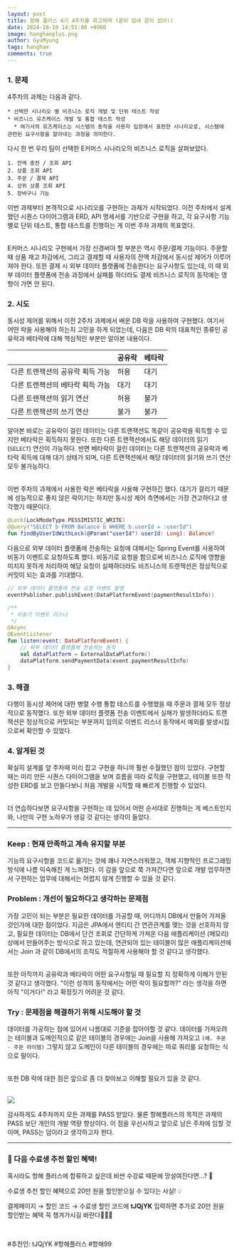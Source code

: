 ```yaml
---
layout:	post
title: 항해 플러스 6기 4주차를 회고하며 (끝이 없네 끝이 없어!)
date: 2024-10-19 14:51:00 +0900
image: hanghaeplus.png
author: GyuMyung
tags: hanghae
comments: true
---
```


### 1. 문제

4주차의 과제는 다음과 같다.

```
* 선택한 시나리오 별 비즈니스 로직 개발 및 단위 테스트 작성
* 비즈니스 유즈케이스 개발 및 통합 테스트 작성
  * 여기서의 유즈케이스는 시스템의 동작을 사용자 입장에서 표현한 시나리오로, 시스템에 관련된 요구사항을 알아내는 과정을 의미한다.
```

다시 한 번 우리 팀이 선택한 E커머스 시나리오의 비즈니스 로직을 살펴보았다.

```
1. 잔액 충전 / 조회 API
2. 상품 조회 API
3. 주문 / 결제 API
4. 상위 상품 조회 API
5. 장바구니 기능
```

이번 과제부터 본격적으로 시나리오를 구현하는 과제가 시작되었다. 이전 주차에서 설계했던 시퀀스 다이어그램과 ERD, API 명세서를 기반으로 구현을 하고, 각 요구사항 기능 별로 단위 테스트, 통합 테스트를 진행하는 게 이번 주차 과제의 목표였다. <br/><br/>

E커머스 시나리오 구현에서 가장 신경써야 할 부분은 역시 주문/결제 기능이다. 주문할 때 상품 재고 차감에서, 그리고 결제할 때 사용자의 잔액 차감에서 동시성 제어가 이루어져야 한다. 또한 결제 시 외부 데이터 플랫폼에 전송한다는 요구사항도 있는데, 이 때 외부 데이터 플랫폼에 전송 과정에서 실패를 하더라도 결제 비즈니스 로직의 동작에는 영향이 가면 안 된다. <br/>

### **2. 시도**

동시성 제어를 위해서 이전 2주차 과제에서 배운 DB 락을 사용하여 구현했다. 여기서 어떤 락을 사용해야 하는지 고민을 하게 되었는데, 다음은 DB 락의 대표적인 종류인 공유락과 베타락에 대해 핵심적인 부분만 알아본 내용이다. <br/>

| |공유락|베타락|
|---|---|---|
|다른 트랜잭션의 공유락 획득 가능|허용|대기|
|다른 트랜잭션의 베타락 획득 가능|대기|대기|
|다른 트랜잭션의 읽기 연산|허용|불가|
|다른 트랜잭션의 쓰기 연산|불가|불가|


알아본 바로는 공유락이 걸린 데이터는 다른 트랜잭션도 똑같이 공유락을 획득할 수 있지만 베타락은 획득하지 못한다. 또한 다른 트랜잭션에서도 해당 데이터의 읽기(`SELECT`) 연산이 가능하다. 반면 베타락이 걸린 데이터는 다른 트랜잭션의 공유락과 베타락 획득에 대해 대기 상태가 되며, 다른 트랜잭션에서 해당 데이터의 읽기와 쓰기 연산 모두 불가능하다. <br/><br/>

이번 주차의 과제에서 사용한 락은 베타락을 사용해 구현하긴 했다. 대기가 걸리기 때문에 성능적으로 좋지 않은 락이기는 하지만 동시성 제어 측면에서는 가장 견고하다고 생각했기 때문이다. <br/>

```kotlin
@Lock(LockModeType.PESSIMISTIC_WRITE)
@Query("SELECT b FROM Balance b WHERE b.userId = :userId")
fun findByUserIdWithLock(@Param("userId") userId: Long): Balance?
```

다음으로 외부 데이터 플랫폼에 전송하는 요청에 대해서는 Spring Event를 사용하여 비동기 이벤트로 요청하도록 했다. 비동기로 요청을 함으로써 비즈니스 로직에 영향을 미치지 못하게 처리하여 해당 요청이 실패하더라도 비즈니스의 트랜잭션은 정상적으로 커밋이 되는 효과를 기대했다. <br/>

```kotlin
// 외부 데이터 플랫폼에 전송 요청 이벤트 발행
eventPublisher.publishEvent(DataPlatformEvent(paymentResultInfo))

/**
 * 비동기 이벤트 리스너
 */
@Async
@EventListener
fun listen(event: DataPlatformEvent) {
    // 외부 데이터 플랫폼에 전송하는 동작
    val dataPlatform = ExternalDataPlatform()
    dataPlatform.sendPaymentData(event.paymentResultInfo)
}
```

### **3. 해결**

다행이 동시성 제어에 대한 병렬 수행 통합 테스트를 수행했을 때 주문과 결제 모두 정상적으로 동작했다. 또한 외부 데이터 플랫폼 전송 이벤트에서 실패가 발생하더라도 트랜잭션은 정상적으로 커밋되는 부분까지 임의로 이벤트 리스너 동작에서 예외를 발생시킴으로써 확인할 수 있었다. <br/>

### **4. 알게된 것**

확실히 설계를 앞 주차때 미리 잡고 구현을 하니까 훨씬 수월했던 점이 있었다. 구현할 때는 미리 만든 시퀀스 다이어그램을 보며 흐름을 따라 로직을 구현했고, 테이블 또한 작성한 ERD를 보고 만들다보니 처음 개발을 시작할 때 빠르게 진행할 수 있었다. <br/><br/>

더 연습하다보면 요구사항을 구현하는 데 있어서 어떤 순서대로 진행하는 게 베스트인지와, 나만의 구현 노하우가 생길 것 같다는 생각이 들었다. <br/>

---

### **Keep : 현재 만족하고 계속 유지할 부분**

기능의 요구사항을 코드로 옮기는 것에 꽤나 자연스러워졌고, 객체 지향적인 프로그래밍 방식에 나름 익숙해진 게 느껴졌다. 이 감을 앞으로 쭉 가져간다면 앞으로 개발 업무하면서 구현하는 업무에 대해서는 어렵지 않게 진행할 수 있을 것 같다. <br/>

### **Problem : 개선이 필요하다고 생각하는 문제점**

가장 고민이 되는 부분은 필요한 데이터를 가공할 때, 어디까지 DB에서 만들어 가져올 것인가에 대한 점이었다. 지금은 JPA에서 엔티티 간 연관관계를 맺는 것을 선호하지 않고, 필요한 데이터는 DB에서 단건 조회로 간단하게 가져온 다음 애플리케이션 (메모리) 상에서 만들어주는 방식으로 하고 있는데, 연관되어 있는 테이블이 많은 애플리케이션에서는 Join 과 같이 DB에서의 조작도 적절하게 사용해야 할 것 같다고 생각했다. <br/><br/>

또한 아직까지 공유락과 베타락이 어떤 요구사항일 때 필요할 지 정확하게 이해가 안된 것 같다고 생각했다. "이런 성격의 동작에서는 어떤 락이 필요할까?" 라는 생각을 하면 아직 "이거다!" 라고 확정짓기 어려운 것 같다. <br/>

### **Try : 문제점을 해결하기 위해 시도해야 할 것**

데이터를 가공하는 점에 있어서 나름대로 기준을 잡아야할 것 같다. 데이터를 가져오려는 테이블과 도메인적으로 같은 테이블의 경우에는 Join을 사용해 가져오고 `(예. 주문 - 주문 아이템)` 그렇지 않고 도메인이 다른 테이블의 경우에는 따로 쿼리를 요청하는 식으로 말이다. <br/><br/>

또한 DB 락에 대한 점은 앞으로 좀 더 찾아보고 이해할 필요가 있을 것 같다. <br/><br/>

![](https://github.com/user-attachments/assets/aea2b1d9-169e-483b-ac0a-d3125903bcab)

감사하게도 4주차까지 모든 과제를 PASS 받았다. 물론 항해플러스의 목적은 과제의 PASS 보단 개인의 개발 역량 향상이다. 이 점을 우선시하고 앞으로 남은 주차에 임할 것이며, PASS는 덤이라고 생각하고자 한다. <br/>

---

### 🤩 다음 수료생 추천 할인 혜택!

혹시라도 항해 플러스에 합류하고 싶은데 비싼 수강료 때문에 망설여진다면…? 🤔

수료생 추천 할인 혜택으로 20만 원을 할인받으실 수 있다는 사실! 💡

결제페이지 → 할인 코드 → 수료생 할인 코드에 **tJQjYK** 입력하면 추가로 20만 원을 할인받는 혜택 꼭 챙겨가시길 바란다🚀🚀🌟

<br/>

#추천인: tJQjYK #항해플러스 #항해99
